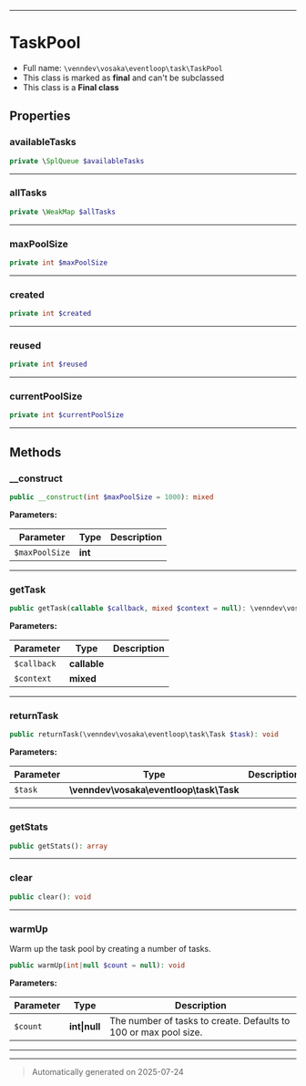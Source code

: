***

# TaskPool





* Full name: `\venndev\vosaka\eventloop\task\TaskPool`
* This class is marked as **final** and can't be subclassed
* This class is a **Final class**



## Properties


### availableTasks



```php
private \SplQueue $availableTasks
```






***

### allTasks



```php
private \WeakMap $allTasks
```






***

### maxPoolSize



```php
private int $maxPoolSize
```






***

### created



```php
private int $created
```






***

### reused



```php
private int $reused
```






***

### currentPoolSize



```php
private int $currentPoolSize
```






***

## Methods


### __construct



```php
public __construct(int $maxPoolSize = 1000): mixed
```








**Parameters:**

| Parameter | Type | Description |
|-----------|------|-------------|
| `$maxPoolSize` | **int** |  |





***

### getTask



```php
public getTask(callable $callback, mixed $context = null): \venndev\vosaka\eventloop\task\Task
```








**Parameters:**

| Parameter | Type | Description |
|-----------|------|-------------|
| `$callback` | **callable** |  |
| `$context` | **mixed** |  |





***

### returnTask



```php
public returnTask(\venndev\vosaka\eventloop\task\Task $task): void
```








**Parameters:**

| Parameter | Type | Description |
|-----------|------|-------------|
| `$task` | **\venndev\vosaka\eventloop\task\Task** |  |





***

### getStats



```php
public getStats(): array
```












***

### clear



```php
public clear(): void
```












***

### warmUp

Warm up the task pool by creating a number of tasks.

```php
public warmUp(int|null $count = null): void
```








**Parameters:**

| Parameter | Type | Description |
|-----------|------|-------------|
| `$count` | **int&#124;null** | The number of tasks to create. Defaults to 100 or max pool size. |





***


***
> Automatically generated on 2025-07-24
